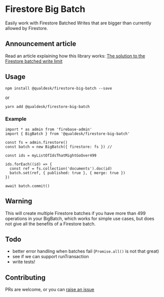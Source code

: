 # Firestore Big Batch

Easily work with Firestore Batched Writes that are bigger than currently allowed
by Firestore.

## Announcement article

Read an article explaining how this library works: [The solution to the
Firestore batched write
limit](https://www.qualdesk.com/blog/2021/the-solution-to-firestore-batched-write-limit/)

## Usage

```
npm install @qualdesk/firestore-big-batch --save
```

or

```
yarn add @qualdesk/firestore-big-batch
```

### Example

```
import * as admin from 'firebase-admin'
import { BigBatch } from '@qualdesk/firestore-big-batch'

const fs = admin.firestore()
const batch = new BigBatch({ firestore: fs }) //

const ids = myListOfIdsThatMightGoOver499

ids.forEach((id) => {
  const ref = fs.collection('documents').doc(id)
  batch.set(ref, { published: true }, { merge: true })
})

await batch.commit()
```

## Warning

This will create multiple Firestore batches if you have more than 499
operations in your BigBatch, which works for simple use cases, but does not
give all the benefits of a Firestore batch.

## Todo

* better error handling when batches fail (`Promise.all()` is not that great)
* see if we can support runTransaction
* write tests!

## Contributing

PRs are welcome, or you can [raise an issue](https://github.com/qualdesk/firestore-big-batch/issues/new)
